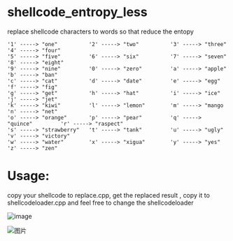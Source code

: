 # shellcode_entropy_less
replace shellcode characters to words so that reduce the entopy 

```
'1' -----> "one"          '2' -----> "two"          '3' -----> "three"          '4' -----> "four"
'5' -----> "five"         '6' -----> "six"          '7' -----> "seven"          '8' -----> "eight"
'9' -----> "nine"         '0' -----> "zero"         'a' -----> "apple"          'b' -----> "ban"
'c' -----> "cat"          'd' -----> "date"         'e' -----> "egg"            'f' -----> "fig"
'g' -----> "get"          'h' -----> "hat"          'i' -----> "ice"            'j' -----> "jet"
'k' -----> "kiwi"         'l' -----> "lemon"        'm' -----> "mango           'n' -----> "net"
'o' -----> "orange"       'p' -----> "pear"         'q' -----> "quince"         'r' -----> "raspect"
's' -----> "strawberry"   't' -----> "tank"         'u' -----> "ugly"           'v' -----> "victory"
'w' -----> "water"        'x' -----> "xigua"        'y' -----> "yes"             'z' -----> "zen"
```
# Usage:
copy your shellcode to replace.cpp, get the replaced result , copy it to shellcodeloader.cpp and feel free to change the shellcodeloader

![image](https://user-images.githubusercontent.com/63333153/231361111-245f8799-a33b-4f07-8292-e09ae034ef40.png)

![图片](https://user-images.githubusercontent.com/63333153/231187346-cfde9c1b-2c2a-452c-814c-ebce4b2a8a6e.png)
